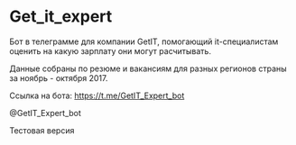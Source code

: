 # Get_it_expert

Бот в телеграмме для компании GetIT, помогающий it-специалистам оценить на какую зарплату они могут расчитывать.

Данные собраны по резюме и вакансиям для разных регионов страны за ноябрь - октября 2017. 

Ссылка на бота: https://t.me/GetIT_Expert_bot

@GetIT_Expert_bot

Тестовая версия
